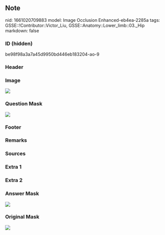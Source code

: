 ## Note
nid: 1661020709883
model: Image Occlusion Enhanced-eb4ea-2285a
tags: GSSE::!Contributor::Victor_Liu, GSSE::Anatomy::Lower_limb::03._Hip
markdown: false

### ID (hidden)
be98f98a3a7a45d9950bd446eb183204-ao-9

### Header


### Image
<img src="tmphgem35q1.png">

### Question Mask
<img src="be98f98a3a7a45d9950bd446eb183204-ao-9-Q.svg">

### Footer


### Remarks


### Sources


### Extra 1


### Extra 2


### Answer Mask
<img src="be98f98a3a7a45d9950bd446eb183204-ao-9-A.svg">

### Original Mask
<img src="be98f98a3a7a45d9950bd446eb183204-ao-O.svg">
